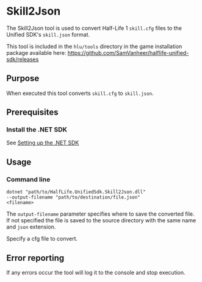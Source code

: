 # Skill2Json

The Skill2Json tool is used to convert Half-Life 1 `skill.cfg` files to the Unified SDK's `skill.json` format.

This tool is included in the `hlu/tools` directory in the game installation package available here: https://github.com/SamVanheer/halflife-unified-sdk/releases

## Purpose

When executed this tool converts `skill.cfg` to `skill.json`.

## Prerequisites

### Install the .NET SDK

See [Setting up the .NET SDK](/docs/tutorials/setting-up-dotnet-sdk.md)

## Usage

### Command line

```
dotnet "path/to/HalfLife.UnifiedSdk.Skill2Json.dll"
--output-filename "path/to/destination/file.json"
<filename>
```

The `output-filename` parameter specifies where to save the converted file. If not specified the file is saved to the source directory with the same name and `json` extension.

Specify a cfg file to convert.

## Error reporting

If any errors occur the tool will log it to the console and stop execution.
